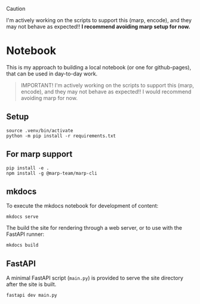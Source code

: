 > [!CAUTION]
> I'm actively working on the scripts to support this (marp, encode), and they may not behave as expected!! 
> **I recommend avoiding marp setup for now.**

# Notebook

This is my approach to building a local notebook (or one for github-pages), that can be used in day-to-day work.

> IMPORTANT! I'm actively working on the scripts to support this (marp, encode), and they may not behave as expected!! I would recommend avoiding marp for now.

## Setup

```shell
source .venv/bin/activate
python -m pip install -r requirements.txt
```

## For marp support

```shell
pip install -e .
npm install -g @marp-team/marp-cli
```

## mkdocs

To execute the mkdocs notebook for development of content:

```shell
mkdocs serve
```
The build the site for rendering through a web server, or to use with the FastAPI runner:

```shell
mkdocs build
```

## FastAPI

A minimal FastAPI script (`main.py`) is provided to serve the site directory after the site is built.

```shell
fastapi dev main.py
```